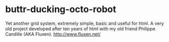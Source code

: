 buttr-ducking-octo-robot
========================
Yet another grid system, extremely simple, basic and useful for html. A very old project developed after ten years of html with my old friend Philippe Candille (AKA Fluxen). http://www.fluxen.net/